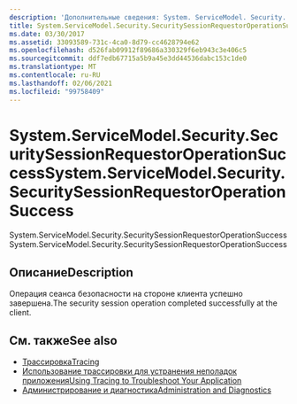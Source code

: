 ```yaml
---
description: 'Дополнительные сведения: System. ServiceModel. Security. Секуритисессионрекуестороператионсукцесс'
title: System.ServiceModel.Security.SecuritySessionRequestorOperationSuccess
ms.date: 03/30/2017
ms.assetid: 33093589-731c-4ca0-8d79-cc4628794e62
ms.openlocfilehash: d526fab09912f89686a330329f6eb943c3e406c5
ms.sourcegitcommit: ddf7edb67715a5b9a45e3dd44536dabc153c1de0
ms.translationtype: MT
ms.contentlocale: ru-RU
ms.lasthandoff: 02/06/2021
ms.locfileid: "99758409"
---
```

# <a name="systemservicemodelsecuritysecuritysessionrequestoroperationsuccess"></a><span data-ttu-id="d1589-103">System.ServiceModel.Security.SecuritySessionRequestorOperationSuccess</span><span class="sxs-lookup"><span data-stu-id="d1589-103">System.ServiceModel.Security.SecuritySessionRequestorOperationSuccess</span></span>

<span data-ttu-id="d1589-104">System.ServiceModel.Security.SecuritySessionRequestorOperationSuccess</span><span class="sxs-lookup"><span data-stu-id="d1589-104">System.ServiceModel.Security.SecuritySessionRequestorOperationSuccess</span></span>  
  
## <a name="description"></a><span data-ttu-id="d1589-105">Описание</span><span class="sxs-lookup"><span data-stu-id="d1589-105">Description</span></span>  

 <span data-ttu-id="d1589-106">Операция сеанса безопасности на стороне клиента успешно завершена.</span><span class="sxs-lookup"><span data-stu-id="d1589-106">The security session operation completed successfully at the client.</span></span>  
  
## <a name="see-also"></a><span data-ttu-id="d1589-107">См. также</span><span class="sxs-lookup"><span data-stu-id="d1589-107">See also</span></span>

- [<span data-ttu-id="d1589-108">Трассировка</span><span class="sxs-lookup"><span data-stu-id="d1589-108">Tracing</span></span>](index.md)
- [<span data-ttu-id="d1589-109">Использование трассировки для устранения неполадок приложения</span><span class="sxs-lookup"><span data-stu-id="d1589-109">Using Tracing to Troubleshoot Your Application</span></span>](using-tracing-to-troubleshoot-your-application.md)
- [<span data-ttu-id="d1589-110">Администрирование и диагностика</span><span class="sxs-lookup"><span data-stu-id="d1589-110">Administration and Diagnostics</span></span>](../index.md)
